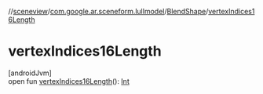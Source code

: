 //[sceneview](../../../index.md)/[com.google.ar.sceneform.lullmodel](../index.md)/[BlendShape](index.md)/[vertexIndices16Length](vertex-indices16-length.md)

# vertexIndices16Length

[androidJvm]\
open fun [vertexIndices16Length](vertex-indices16-length.md)(): [Int](https://kotlinlang.org/api/latest/jvm/stdlib/kotlin/-int/index.html)
